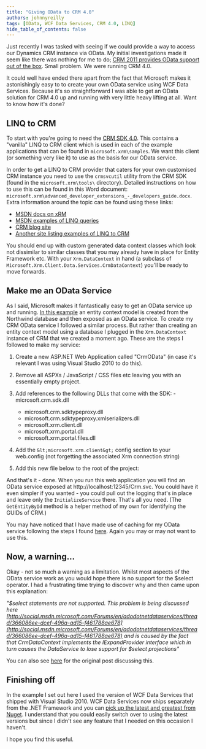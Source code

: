 ```yaml
---
title: "Giving OData to CRM 4.0"
authors: johnnyreilly
tags: [OData, WCF Data Services, CRM 4.0, LINQ]
hide_table_of_contents: false
---
```

Just recently I was tasked with seeing if we could provide a way to access our Dynamics CRM instance via OData. My initial investigations made it seem like there was nothing for me to do; [CRM 2011 provides OData support out of the box](http://msdn.microsoft.com/en-us/library/gg309461.aspx). Small problem. We were running CRM 4.0.

 It could well have ended there apart from the fact that Microsoft makes it astonishingly easy to to create your own OData service using WCF Data Services. Because it's so straightforward I was able to get an OData solution for CRM 4.0 up and running with very little heavy lifting at all. Want to know how it's done?

## LINQ to CRM

To start with you're going to need the [CRM SDK 4.0](http://www.microsoft.com/en-us/download/details.aspx?id=38). This contains a "vanilla" LINQ to CRM client which is used in each of the example applications that can be found in `microsoft.xrm\samples`. We want this client (or something very like it) to use as the basis for our OData service.

In order to get a LINQ to CRM provider that caters for your own customised CRM instance you need to use the `crmsvcutil` utility from the CRM SDK (found in the `microsoft.xrm\tools\` directory). Detailed instructions on how to use this can be found in this Word document: `microsoft.xrm\advanced_developer_extensions_-_developers_guide.docx`. Extra information around the topic can be found using these links:

- [MSDN docs on xRM](http://msdn.microsoft.com/en-us/library/ff681559)
- [MSDN examples of LINQ queries](http://msdn.microsoft.com/en-us/library/ff681573)
- [CRM blog site](http://www.dynamicscrmtrickbag.com/)
- [Another site listing examples of LINQ to CRM](http://community.adxstudio.com/products/adxstudio-portals/developers-guide/archive/linq-to-crm-22/)



You should end up with custom generated data context classes which look not dissimilar to similar classes that you may already have in place for Entity Framework etc. With your `Xrm.DataContext` in hand (a subclass of `Microsoft.Xrm.Client.Data.Services.CrmDataContext`) you'll be ready to move forwards.

## Make me an OData Service

As I said, Microsoft makes it fantastically easy to get an OData service up and running. [In this example](http://msdn.microsoft.com/en-US/library/dd728275) an entity context model is created from the Northwind database and then exposed as an OData service. To create my CRM OData service I followed a similar process. But rather than creating an entity context model using a database I plugged in the `Xrm.DataContext` instance of CRM that we created a moment ago. These are the steps I followed to make my service:

1. Create a new ASP.NET Web Application called "CrmOData" (in case it's relevant I was using Visual Studio 2010 to do this).
2. Remove all ASPXs / JavaScript / CSS files etc leaving you with an essentially empty project.
3. Add references to the following DLLs that come with the SDK: - microsoft.crm.sdk.dll
    - microsoft.crm.sdktypeproxy.dll
    - microsoft.crm.sdktypeproxy.xmlserializers.dll
    - microsoft.xrm.client.dll
    - microsoft.xrm.portal.dll
    - microsoft.xrm.portal.files.dll

    

4. Add the `&lt;microsoft.xrm.client&gt;` config section to your web.config (not forgetting the associated Xrm connection string)
5. Add this new file below to the root of the project:



<script src="https://gist.github.com/3765280.js?file=Crm.svc.cs"></script>

And that's it - done. When you run this web application you will find an OData service exposed at http://localhost:12345/Crm.svc. You could have it even simpler if you wanted - you could pull out the logging that's in place and leave only the `InitializeService` there. That's all you need. (The `GetEntityById` method is a helper method of my own for identifying the GUIDs of CRM.)

You may have noticed that I have made use of caching for my OData service following the steps I found [here](http://blogs.msdn.com/b/peter_qian/archive/2010/11/17/using-asp-net-output-caching-with-wcf-data-services.aspx). Again you may or may not want to use this.

## Now, a warning...

Okay - not so much a warning as a limitation. Whilst most aspects of the OData service work as you would hope there is no support for the $select operator. I had a frustrating time trying to discover why and then came upon this explanation:

*"$select statements are not supported. This problem is being discussed here [http://social.msdn.microsoft.com/Forums/en/adodotnetdataservices/thread/366086ee-dcef-496a-ad15-f461788ae678](http://social.msdn.microsoft.com/Forums/en/adodotnetdataservices/thread/366086ee-dcef-496a-ad15-f461788ae678) and is caused by the fact that CrmDataContext implements the IExpandProvider interface which in turn causes the DataService to lose support for $select projections"*

You can also see [here](http://social.microsoft.com/Forums/en/crmdevelopment/thread/31daedb4-3d75-483a-8d7f-269af3375d74) for the original post discussing this.

## Finishing off

In the example I set out here I used the version of WCF Data Services that shipped with Visual Studio 2010. WCF Data Services now ships separately from the .NET Framework and you can [pick up the latest and greatest from Nuget](http://nuget.org/packages?q=wcf+data+services). I understand that you could easily switch over to using the latest versions but since I didn't see any feature that I needed on this occasion I haven't.

I hope you find this useful.


